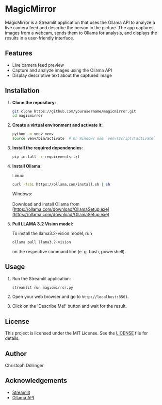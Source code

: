 # MagicMirror

MagicMirror is a Streamlit application that uses the Ollama API to analyze a live camera feed and describe the person in the picture. The app captures images from a webcam, sends them to Ollama for analysis, and displays the results in a user-friendly interface.

## Features

- Live camera feed preview
- Capture and analyze images using the Ollama API
- Display descriptive text about the captured image

## Installation

1. **Clone the repository:**

    ```sh
    git clone https://github.com/yourusername/magicmirror.git
    cd magicmirror
    ```

2. **Create a virtual environment and activate it:**

    ```sh
    python -m venv venv
    source venv/bin/activate  # On Windows use `venv\Scripts\activate`
    ```

3. **Install the required dependencies:**

    ```sh
    pip install -r requirements.txt
    ```

4. **Install Ollama:**
    
    Linux:
    ```sh
    curl -fsSL https://ollama.com/install.sh | sh
    ```

    Windows:<br>
    <br>
    Download and install Ollama from [https://ollama.com/download/OllamaSetup.exe](https://ollama.com/download/OllamaSetup.exe)
    <br>

5. **Pull LLAMA 3.2 Vision model:**  

    To install the llama3.2-vision model, run
    ```sh
    ollama pull llama3.2-vision
    ```
    on the respective command line (e. g. bash, powershell).

## Usage

1. Run the Streamlit application:

    ```sh
    streamlit run magicmirror.py
    ```

2. Open your web browser and go to `http://localhost:8501`.

3. Click on the 'Describe Me!' button and wait for the result.

## License

This project is licensed under the MIT License. See the [LICENSE](LICENSE) file for details.

## Author

Christoph Döllinger

## Acknowledgements

- [Streamlit](https://streamlit.io/)
- [Ollama API](https://ollama.com/)

